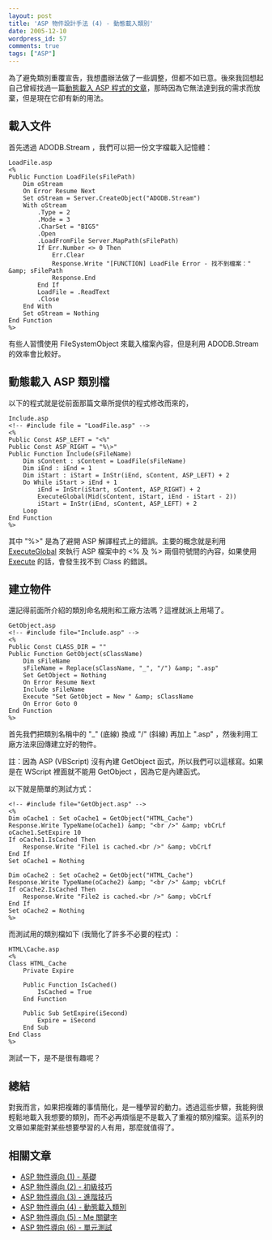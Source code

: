 ```yaml
---
layout: post
title: 'ASP 物件設計手法 (4) - 動態載入類別'
date: 2005-12-10
wordpress_id: 57
comments: true
tags: ["ASP"]
---
```


為了避免類別重覆宣告，我想盡辦法做了一些調整，但都不如已意。後來我回想起自己曾經找過一篇[動態載入 ASP 程式的文章](http://www.blueidea.com/tech/program/2003/101.asp)，那時因為它無法達到我的需求而放棄，但是現在它卻有新的用法。

<!--more-->

## 載入文件

首先透過 ADODB.Stream ，我們可以把一份文字檔載入記憶體：

```
LoadFile.asp
<%
Public Function LoadFile(sFilePath)
    Dim oStream
    On Error Resume Next
    Set oStream = Server.CreateObject("ADODB.Stream")
    With oStream
        .Type = 2
        .Mode = 3
        .CharSet = "BIG5"
        .Open
        .LoadFromFile Server.MapPath(sFilePath)
        If Err.Number <> 0 Then
            Err.Clear
            Response.Write "[FUNCTION] LoadFile Error - 找不到檔案：" &amp; sFilePath
            Response.End
        End If
        LoadFile = .ReadText
        .Close
    End With
    Set oStream = Nothing
End Function
%>

```

有些人習慣使用 FileSystemObject 來載入檔案內容，但是利用 ADODB.Stream 的效率會比較好。

## 動態載入 ASP 類別檔

以下的程式就是從前面那篇文章所提供的程式修改而來的，

```
Include.asp
<!-- #include file = "LoadFile.asp" -->
<%
Public Const ASP_LEFT = "<%"
Public Const ASP_RIGHT = "%\>"
Public Function Include(sFileName)
    Dim sContent : sContent = LoadFile(sFileName)
    Dim iEnd : iEnd = 1
    Dim iStart : iStart = InStr(iEnd, sContent, ASP_LEFT) + 2
    Do While iStart > iEnd + 1
        iEnd = InStr(iStart, sContent, ASP_RIGHT) + 2
        ExecuteGlobal(Mid(sContent, iStart, iEnd - iStart - 2))
        iStart = InStr(iEnd, sContent, ASP_LEFT) + 2
    Loop
End Function
%>

```

其中 "%\>" 是為了避開 ASP 解譯程式上的錯誤。主要的概念就是利用 [ExecuteGlobal](http://msdn.microsoft.com/library/en-us/script56/html/vsstmExecuteGlobal.asp) 來執行 ASP 檔案中的 <% 及 %> 兩個符號間的內容，如果使用 [Execute](http://msdn.microsoft.com/library/default.asp?url=/library/en-us/script56/html/vsstmExecute.asp) 的話，會發生找不到 Class 的錯誤。 

## 建立物件

還記得前面所介紹的類別命名規則和工廠方法嗎？這裡就派上用場了。

```
GetObject.asp
<!-- #include file="Include.asp" -->
<%
Public Const CLASS_DIR = ""
Public Function GetObject(sClassName)
    Dim sFileName
    sFileName = Replace(sClassName, "_", "/") &amp; ".asp"
    Set GetObject = Nothing
    On Error Resume Next
    Include sFileName
    Execute "Set GetObject = New " &amp; sClassName
    On Error Goto 0
End Function
%>

```

首先我們把類別名稱中的 "_" (底線) 換成 "/" (斜線) 再加上 ".asp" ，然後利用工廠方法來回傳建立好的物件。

註：因為 ASP (VBScript) 沒有內建 GetObject 函式，所以我們可以這樣寫。如果是在 WScript 裡面就不能用 GetObject ，因為它是內建函式。

以下就是簡單的測試方式：

```
<!-- #include file="GetObject.asp" -->
<%
Dim oCache1 : Set oCache1 = GetObject("HTML_Cache")
Response.Write TypeName(oCache1) &amp; "<br />" &amp; vbCrLf
oCache1.SetExpire 10
If oCache1.IsCached Then
    Response.Write "File1 is cached.<br />" &amp; vbCrLf
End If
Set oCache1 = Nothing

Dim oCache2 : Set oCache2 = GetObject("HTML_Cache")
Response.Write TypeName(oCache2) &amp; "<br />" &amp; vbCrLf
If oCache2.IsCached Then
    Response.Write "File2 is cached.<br />" &amp; vbCrLf
End If
Set oCache2 = Nothing
%>

```

而測試用的類別檔如下 (我簡化了許多不必要的程式) ：

```
HTML\Cache.asp
<%
Class HTML_Cache
    Private Expire

    Public Function IsCached()
        IsCached = True
    End Function

    Public Sub SetExpire(iSecond)
        Expire = iSecond
    End Sub
End Class
%>

```

測試一下，是不是很有趣呢？

## 總結

對我而言，如果把複雜的事情簡化，是一種學習的動力。透過這些步驟，我能夠很輕鬆地載入我想要的類別，而不必再煩惱是不是載入了重複的類別檔案。這系列的文章如果能對某些想要學習的人有用，那麼就值得了。

## 相關文章

* [ASP 物件導向 (1) - 基礎](http://www.jaceju.net/blog/archives/51/)
* [ASP 物件導向 (2) - 初級技巧](http://www.jaceju.net/blog/archives/52/)
* [ASP 物件導向 (3) - 進階技巧](http://www.jaceju.net/blog/archives/54/)
* [ASP 物件導向 (4) - 動態載入類別](http://www.jaceju.net/blog/archives/57/)
* [ASP 物件導向 (5) - Me 關鍵字](http://www.jaceju.net/blog/archives/59/)
* [ASP 物件導向 (6) - 單元測試](http://www.jaceju.net/blog/archives/76/)


